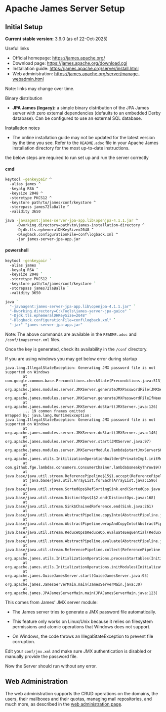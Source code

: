 # Apache James Server Setup

## Initial Setup

 **Current stable version:** 3.9.0 (as of 22-Oct-2025)

Useful links
- Official homepage: https://james.apache.org/
- Download page: https://james.apache.org/download.cgi
- Installation guide: https://james.apache.org/server/install.html
- Web administration: https://james.apache.org/server/manage-webadmin.html

Note: links may change over time.

Binary distribution
- **JPA James (legacy):** a simple binary distribution of the JPA James server with zero external dependencies (defaults to an embedded Derby database). Can be configured to use an external SQL database.

Installation notes
- The online installation guide may not be updated for the latest version by the time you see. Refer to the `README.adoc` file in your Apache James installation directory for the most up-to-date instructions.

the below steps are required to run set up and run the server correctly

#### cmd

```bash
keytool -genkeypair ^
  -alias james ^
  -keyalg RSA ^
  -keysize 2048 ^
  -storetype PKCS12 ^
  -keystore path/to/james/conf/keystore ^
  -storepass james72laBalle ^
  -validity 3650
```
```bash
java -javaagent:james-server-jpa-app.lib\openjpa-4.1.1.jar ^
     -Dworking.directory=path\to\james-installation-directory ^
     -Djdk.tls.ephemeralDHKeySize=2048 ^
     -Dlogback.configurationFile=conf\logback.xml ^
     -jar james-server-jpa-app.jar
```

#### powershell
```bash
keytool -genkeypair `
  -alias james `
  -keyalg RSA `
  -keysize 2048 `
  -storetype PKCS12 `
  -keystore path/to/james/conf/keystore `
  -storepass james72laBalle `
  -validity 3650
```
```bash
java `
  "-javaagent:james-server-jpa-app.lib\openjpa-4.1.1.jar" `
  "-Dworking.directory=C:\Tools\james-server-jpa-guice" `
  "-Djdk.tls.ephemeralDHKeySize=2048" `
  "-Dlogback.configurationFile=conf\logback.xml" `
  "-jar" "james-server-jpa-app.jar"
```

Note: The above commands are available in the `README.adoc` and `/conf/imapserver.xml` files.

Once the key is generated, check its availability in the `/conf` directory.

If you are using windows you may get below error during startup

```
java.lang.IllegalStateException: Generating JMX password file is not supported on Windows
        at com.google.common.base.Preconditions.checkState(Preconditions.java:513)
        at org.apache.james.modules.server.JMXServer.generateJMXPasswordFile(JMXServer.java:177)
        at org.apache.james.modules.server.JMXServer.generateJMXPasswordFileIfNeed(JMXServer.java:168)
        at org.apache.james.modules.server.JMXServer.doStart(JMXServer.java:126)
        ... 19 common frames omitted
Wrapped by: java.lang.RuntimeException: java.lang.IllegalStateException: Generating JMX password file is not supported on Windows
        at org.apache.james.modules.server.JMXServer.doStart(JMXServer.java:146)
        at org.apache.james.modules.server.JMXServer.start(JMXServer.java:97)
        at org.apache.james.modules.server.JMXServerModule.lambda$startJmxServer$0(JMXServerModule.java:130)
        at org.apache.james.utils.InitilizationOperationBuilder$PrivateImpl.initModule(InitilizationOperationBuilder.java:80)
        at com.github.fge.lambdas.consumers.ConsumerChainer.lambda$sneakyThrow$9(ConsumerChainer.java:73)
        at java.base/java.util.stream.ReferencePipeline$15$1.accept(ReferencePipeline.java:540)
        at java.base/java.util.ArrayList.forEach(ArrayList.java:1596)
        at java.base/java.util.stream.SortedOps$RefSortingSink.end(SortedOps.java:395)
        at java.base/java.util.stream.DistinctOps$1$2.end(DistinctOps.java:168)
        at java.base/java.util.stream.Sink$ChainedReference.end(Sink.java:261)
        at java.base/java.util.stream.AbstractPipeline.copyInto(AbstractPipeline.java:510)
        at java.base/java.util.stream.AbstractPipeline.wrapAndCopyInto(AbstractPipeline.java:499)
        at java.base/java.util.stream.ReduceOps$ReduceOp.evaluateSequential(ReduceOps.java:921)
        at java.base/java.util.stream.AbstractPipeline.evaluate(AbstractPipeline.java:234)
        at java.base/java.util.stream.ReferencePipeline.collect(ReferencePipeline.java:682)
        at org.apache.james.utils.InitializationOperations.processStartables(InitializationOperations.java:52)
        at org.apache.james.utils.InitializationOperations.initModules(InitializationOperations.java:41)
        at org.apache.james.GuiceJamesServer.start(GuiceJamesServer.java:95)
        at org.apache.james.JamesServerMain.main(JamesServerMain.java:30)
        at org.apache.james.JPAJamesServerMain.main(JPAJamesServerMain.java:123)
```
This comes from James’ JMX server module:

- The James server tries to generate a JMX password file automatically.

- This feature only works on Linux/Unix because it relies on filesystem permissions and atomic operations that Windows does not support.

- On Windows, the code throws an IllegalStateException to prevent file corruption.

Edit your `conf/jmx.xml` and make sure JMX authentication is disabled or manually provide the password file.

Now the Server should run without any error.

## Web Administration

The web administration supports the CRUD operations on the domains, the users, their mailboxes and their quotas, managing mail repositories, and much more, as described in the [web administration page](https://james.apache.org/server/manage-webadmin.html).


